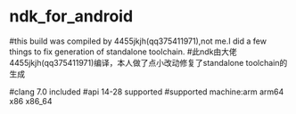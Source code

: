 # ndk_for_android
#this build was compiled by 4455jkjh(qq375411971),not me.I did a few things to fix generation of standalone toolchain.
#此ndk由大佬4455jkjh(qq375411971)编译，本人做了点小改动修复了standalone toolchain的生成

#clang 7.0 included
#api 14-28 supported
#supported machine:arm arm64 x86 x86_64
